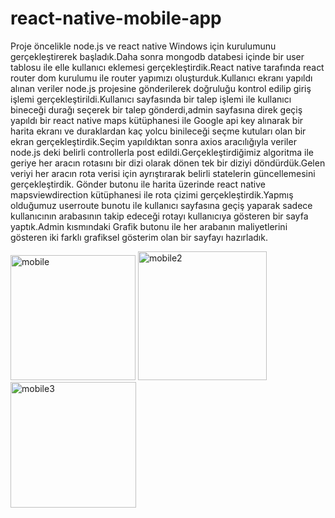 # react-native-mobile-app

Proje öncelikle node.js ve react native
Windows için kurulumunu gerçekleştirerek
başladık.Daha sonra mongodb databesi
içinde bir user tablosu ile elle kullanıcı
eklemesi gerçekleştirdik.React native
tarafında react router dom kurulumu ile
router yapımızı oluşturduk.Kullanıcı ekranı
yapıldı alınan veriler node.js projesine
gönderilerek doğruluğu kontrol edilip giriş
işlemi gerçekleştirildi.Kullanıcı sayfasında
bir talep işlemi ile kullanıcı bineceği
durağı seçerek bir talep gönderdi,admin
sayfasına direk geçiş yapıldı bir react
native maps kütüphanesi ile Google api
key alınarak bir harita ekranı ve
duraklardan kaç yolcu binileceği seçme
kutuları olan bir ekran
gerçekleştirdik.Seçim yapıldıktan sonra
axios aracılığıyla veriler node.js deki
belirli controllerla post
edildi.Gerçekleştirdiğimiz algoritma ile
geriye her aracın rotasını bir dizi olarak
dönen tek bir diziyi döndürdük.Gelen
veriyi her aracın rota verisi için ayrıştırarak
belirli statelerin güncellemesini
gerçekleştirdik. Gönder butonu ile harita
üzerinde react native mapsviewdirection
kütüphanesi ile rota çizimi
gerçekleştirdik.Yapmış olduğumuz
userroute bunotu ile kullanıcı sayfasına
geçiş yaparak sadece kullanıcının
arabasının takip edeceği rotayı kullanıcıya
gösteren bir sayfa yaptık.Admin
kısmındaki Grafik butonu ile her arabanın
maliyetlerini gösteren iki farklı grafiksel
gösterim olan bir sayfayı hazırladık.

<img width="200" alt="mobile" src="https://user-images.githubusercontent.com/65635963/167134808-9fe2dfda-1223-4e38-9f51-2a6d58403ecb.PNG">
<img width="206" alt="mobile2" src="https://user-images.githubusercontent.com/65635963/167134847-6ffa4cab-10fd-47af-9e55-33033f57af3c.PNG">
<img width="201" alt="mobile3" src="https://user-images.githubusercontent.com/65635963/167134875-27bad898-01c8-483e-8f97-b36a0f226e26.PNG">





